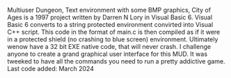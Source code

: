 Multiuser Dungeon, Text environment with some BMP graphics,
City of Ages is a 1997 project written by Darren N Lory in Visual Basic 6.
Visual Basic 6 converts to a string protected environment convirted into
Visual C++ script. This code in the format of main.c is then compiled as
if it were in a protected shield (no crashing to blue screen) environment.
Ultimately wenow  have a 32 bit EXE native code, that will never crash.
I challenge anyone to create a grand graphical user interface for this MUD.
It was tweeked to have all the commands you need to run a pretty addictive game.
Last code added: March 2024
